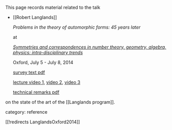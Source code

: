 

This page records material related to the talk

* [[Robert Langlands]]

  _Problems in the theory of automorphic forms: 45 years later_

  at 

  _[Symmetries and correspondences in number theory, geometry, algebra, physics: intra-disciplinary trends](https://www.maths.nottingham.ac.uk/personal/ibf/files/sc3.html)_

  Oxford, July 5 - July 8, 2014

  [survey text pdf](https://www.maths.nottingham.ac.uk/personal/ibf/files/RL-oxford.pdf)

  [lecture video 1](http://video.ias.edu/files/ams/2014/LanglandsEdit.mp4), [video 2](http://video.ias.edu/files/ams/2014/LanglandsP1.mp4), [video 3](http://video.ias.edu/files/ams/2014/LanglandsP2.mp4)

  [technical remarks pdf](https://www.maths.nottingham.ac.uk/personal/ibf/files/RL-comments.pdf)
 
on the state of the art of the [[Langlands program]].

category: reference

[[!redirects LanglandsOxford2014]]